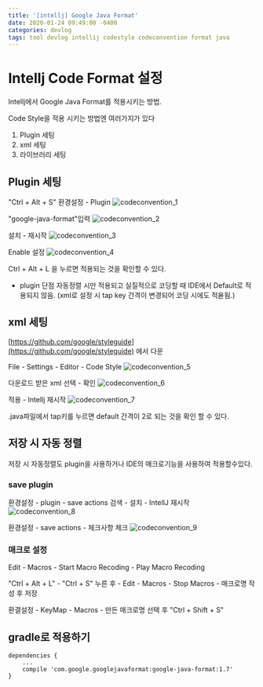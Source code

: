 ```yaml
---
title: '[intellj] Google Java Format'
date: 2020-01-24 09:49:00 -0400
categories: devlog
tags: tool devlog intellij codestyle codeconvention format java
---
```

# Intellj Code Format 설정
Intellj에서 Google Java Format를 적용시키는 방법.

Code Style을 적용 시키는 방법엔 여러가지가 있다
1. Plugin 세팅
2. xml 세팅
3. 라이브러리 세팅

## Plugin 세팅
"Ctrl + Alt + S" 환경설정 - Plugin
![codeconvention_1](/assets/img/post/intellj/google_code_style_1.PNG)

"google-java-format"입력
![codeconvention_2](/assets/img/post/intellj/google_code_style_2.PNG)

설치 - 재시작 
![codeconvention_3](/assets/img/post/intellj/google_code_style_3.PNG)

Enable 설정
![codeconvention_4](/assets/img/post/intellj/google_code_style_4.PNG)


Ctrl + Alt + L 을 누르면 적용되는 것을 확인할 수 있다.


- plugin 단점 
    자동정렬 시만 적용되고 실질적으로 코딩할 때 IDE에서 Default로 적용되지 않음. 
    (xml로 설정 시 tap key 간격이 변경되어 코딩 시에도 적욛됨.)

## xml 세팅
[https://github.com/google/styleguide](https://github.com/google/styleguide) 에서 다운

File - Settings - Editor - Code Style
![codeconvention_5](/assets/img/post/intellj/google_code_style_5.PNG)

다운로드 받은 xml 선택 - 확인
![codeconvention_6](/assets/img/post/intellj/google_code_style_6.PNG)

적용 - Intellj 재시작
![codeconvention_7](/assets/img/post/intellj/google_code_style_7.PNG)

.java파일에서 tap키를 누르면 default 간격이 2로 되는 것을 확인 할 수 있다.


## 저장 시 자동 정렬
저장 시 자동정렬도 plugin을 사용하거나 IDE의 매크로기능을 사용하여 적용할수있다.
### save plugin
환경설정 - plugin - save actions 검색 - 설치 - IntellJ 재시작
![codeconvention_8](/assets/img/post/intellj/google_code_style_8.PNG)

환경설정 - save actions - 체크사항 체크
![codeconvention_9](/assets/img/post/intellj/google_code_style_9.PNG)

### 매크로 설정
Edit - Macros - Start Macro Recoding - Play Macro Recoding

"Ctrl + Alt + L" - "Ctrl + S" 누른 후 - Edit - Macros - Stop Macros - 매크로명 작성 후 저장

환결설정 - KeyMap - Macros - 만든 매크로명 선택 후 "Ctrl + Shift + S"


## gradle로 적용하기
```
dependencies {
    ...
    compile 'com.google.googlejavaformat:google-java-format:1.7'
}
```